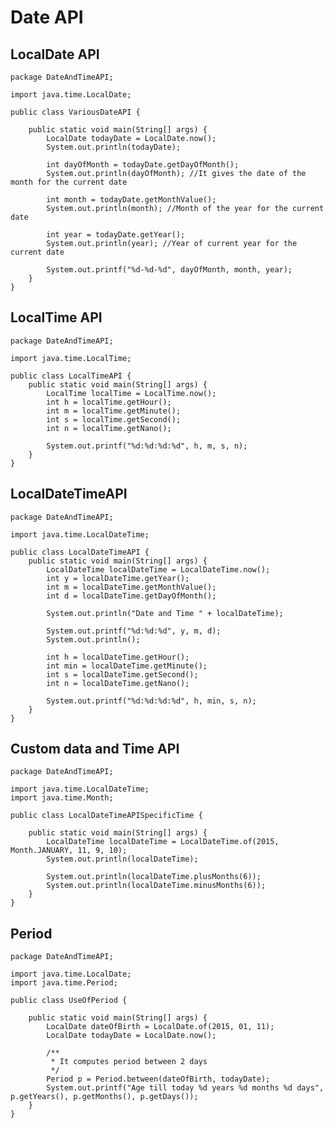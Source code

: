 # Date API

## LocalDate API

    package DateAndTimeAPI;
    
    import java.time.LocalDate;
    
    public class VariousDateAPI {
    
        public static void main(String[] args) {
            LocalDate todayDate = LocalDate.now();
            System.out.println(todayDate);
    
            int dayOfMonth = todayDate.getDayOfMonth();
            System.out.println(dayOfMonth); //It gives the date of the month for the current date
    
            int month = todayDate.getMonthValue();
            System.out.println(month); //Month of the year for the current date
    
            int year = todayDate.getYear();
            System.out.println(year); //Year of current year for the current date
    
            System.out.printf("%d-%d-%d", dayOfMonth, month, year);
        }
    }

## LocalTime API

    package DateAndTimeAPI;
    
    import java.time.LocalTime;
    
    public class LocalTimeAPI {
        public static void main(String[] args) {
            LocalTime localTime = LocalTime.now();
            int h = localTime.getHour();
            int m = localTime.getMinute();
            int s = localTime.getSecond();
            int n = localTime.getNano();
    
            System.out.printf("%d:%d:%d:%d", h, m, s, n);
        }
    }

## LocalDateTimeAPI

    package DateAndTimeAPI;
    
    import java.time.LocalDateTime;
    
    public class LocalDateTimeAPI {
        public static void main(String[] args) {
            LocalDateTime localDateTime = LocalDateTime.now();
            int y = localDateTime.getYear();
            int m = localDateTime.getMonthValue();
            int d = localDateTime.getDayOfMonth();
    
            System.out.println("Date and Time " + localDateTime);
    
            System.out.printf("%d:%d:%d", y, m, d);
            System.out.println();
    
            int h = localDateTime.getHour();
            int min = localDateTime.getMinute();
            int s = localDateTime.getSecond();
            int n = localDateTime.getNano();
    
            System.out.printf("%d:%d:%d:%d", h, min, s, n);
        }
    }

## Custom data and Time API

    package DateAndTimeAPI;
    
    import java.time.LocalDateTime;
    import java.time.Month;
    
    public class LocalDateTimeAPISpecificTime {
    
        public static void main(String[] args) {
            LocalDateTime localDateTime = LocalDateTime.of(2015, Month.JANUARY, 11, 9, 10);
            System.out.println(localDateTime);
    
            System.out.println(localDateTime.plusMonths(6));
            System.out.println(localDateTime.minusMonths(6));
        }
    }

## Period

    package DateAndTimeAPI;
    
    import java.time.LocalDate;
    import java.time.Period;
    
    public class UseOfPeriod {
    
        public static void main(String[] args) {
            LocalDate dateOfBirth = LocalDate.of(2015, 01, 11);
            LocalDate todayDate = LocalDate.now();
    
            /**
             * It computes period between 2 days
             */
            Period p = Period.between(dateOfBirth, todayDate);
            System.out.printf("Age till today %d years %d months %d days", p.getYears(), p.getMonths(), p.getDays());
        }
    }
